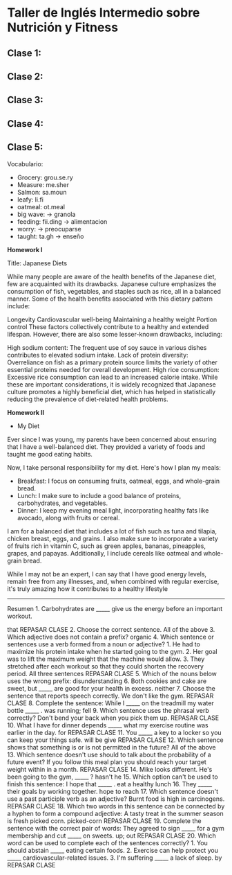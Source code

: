 # Taller de Inglés Intermedio sobre Nutrición y Fitness

## Clase 1: 
## Clase 2: 
## Clase 3: 
## Clase 4: 


## Clase 5: 

Vocabulario: 
- Grocery: grou.se.ry 
- Measure: me.sher
- Salmon: sa.moun
- leafy: li.fi
- oatmeal: ot.meal 
- big wave: -> granola
- feeding: fii.ding  -> alimentacion 
- worry:  -> preocuparse 
- taught: ta.gh  -> enseño 


















**Homework I**

Title: Japanese Diets

While many people are aware of the health benefits of the Japanese diet, few are acquainted with its drawbacks. Japanese culture emphasizes the consumption of fish, vegetables, and staples such as rice, all in a balanced manner. Some of the health benefits associated with this dietary pattern include:

Longevity
Cardiovascular well-being
Maintaining a healthy weight
Portion control
These factors collectively contribute to a healthy and extended lifespan. However, there are also some lesser-known drawbacks, including:

High sodium content: The frequent use of soy sauce in various dishes contributes to elevated sodium intake.
Lack of protein diversity: Overreliance on fish as a primary protein source limits the variety of other essential proteins needed for overall development.
High rice consumption: Excessive rice consumption can lead to an increased calorie intake.
While these are important considerations, it is widely recognized that Japanese culture promotes a highly beneficial diet, which has helped in statistically reducing the prevalence of diet-related health problems.





**Homework II**

- My Diet

Ever since I was young, my parents have been concerned about ensuring that I have a well-balanced diet. 
They provided a variety of foods and taught me good eating habits.

Now, I take personal responsibility for my diet. Here's how I plan my meals:

- Breakfast: I focus on consuming fruits, oatmeal, eggs, and whole-grain bread.
- Lunch: I make sure to include a good balance of proteins, carbohydrates, and vegetables.
- Dinner: I keep my evening meal light, incorporating healthy fats like avocado, along with fruits or cereal.

I am for a balanced diet that includes a lot of fish such as tuna and tilapia, chicken breast, eggs, and grains. 
I also make sure to incorporate a variety of fruits rich in vitamin C, such as green apples, bananas, pineapples, grapes, and papayas. 
Additionally, I include cereals like oatmeal and whole-grain bread.

While I may not be an expert, I can say that I have good energy levels, remain free from any illnesses, and, when combined with regular exercise, 
it's truly amazing how it contributes to a healthy lifestyle


----------------------------------------------------------------------------------
Resumen
1.
Carbohydrates are _____ give us the energy before an important workout.

that
REPASAR CLASE
2.
Choose the correct sentence.
All of the above
3.
Which adjective does not contain a prefix?
organic
4.
Which sentence or sentences use a verb formed from a noun or adjective? 1. He had to maximize his protein intake when he started going to the gym. 2. Her goal was to lift the maximum weight that the machine would allow. 3. They stretched after each workout so that they could shorten the recovery period.
All three sentences
REPASAR CLASE
5.
Which of the nouns below uses the wrong prefix:
disunderstanding
6.
Both cookies and cake are sweet, but _____ are good for your health in excess.
neither
7.
Choose the sentence that reports speech correctly.
We don't like the gym.
REPASAR CLASE
8.
Complete the sentence: While I _____ on the treadmill my water bottle _____ .
was running; fell
9.
Which sentence uses the phrasal verb correctly?
Don't bend your back when you pick them up.
REPASAR CLASE
10.
What I have for dinner depends _____ what my exercise routine was earlier in the day.
for
REPASAR CLASE
11.
You _____ a key to a locker so you can keep your things safe.
will be give
REPASAR CLASE
12.
Which sentence shows that something is or is not permitted in the future?
All of the above
13.
Which sentence doesn't use should to talk about the probability of a future event?
If you follow this meal plan you should reach your target weight within in a month.
REPASAR CLASE
14.
Mike looks different. He's been going to the gym, _____ ?
hasn't he
15.
Which option can't be used to finish this sentence: I hope that _____ .
eat a healthy lunch
16.
They _____ their goals by working together.
hope to reach
17.
Which sentence doesn't use a past participle verb as an adjective?
Burnt food is high in carcinogens.
REPASAR CLASE
18.
Which two words in this sentence can be connected by a hyphen to form a compound adjective: A tasty treat in the summer season is fresh picked corn.
picked-corn
REPASAR CLASE
19.
Complete the sentence with the correct pair of words: They agreed to sign _____ for a gym membership and cut _____ on sweets.
up; out
REPASAR CLASE
20.
Which word can be used to complete each of the sentences correctly? 1. You should abstain _____ eating certain foods. 2. Exercise can help protect you _____ cardiovascular-related issues. 3. I'm suffering _____ a lack of sleep.
by
REPASAR CLASE















